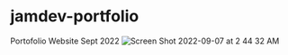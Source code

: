 # jamdev-portfolio
Portofolio Website Sept 2022
![Screen Shot 2022-09-07 at 2 44 32 AM](https://user-images.githubusercontent.com/98108526/188807750-1d16530a-b3e8-41cc-9384-9a61bc59547b.png)

